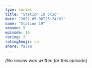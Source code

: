 ```yaml
---
type: series
title: "Station 19 5x16"
date: "2022-05-08T23:24:01"
name: "Station 19"
season: 5
episode: 16
rating: 2
ratingEmoji: ⭐️⭐️
share: false
---
```


*[No review was written for this episode]*

